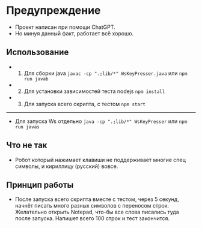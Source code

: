 # Предупреждение
- Проект написан при помощи ChatGPT.
- Но минуя данный факт, работает всё хорошо.

## Использование
- 1. Для сборки java ```javac -cp ".;lib/*" WsKeyPresser.java``` или ```npm run javab```
- 2. Для установки зависимостей теста nodejs ```npm install```
- 3. Для запуска всего скрипта, с тестом ```npm start```

---

- Для запуска Ws отдельно ```java -cp ".;lib/*" WsKeyPresser``` или ```npm run javas```

## Что не так
- Робот который нажимает клавиши не поддерживает многие спец символы, и кириллицу (русский) вовсе.

## Принцип работы
- После запуска всего скрипта вместе с тестом, через 5 секунд, начнёт писать много разных символов с переносом строк. Желательно открыть Notepad, что-бы все слова писались туда после запуска. Напишет всего 100 строк и тест закончится.
